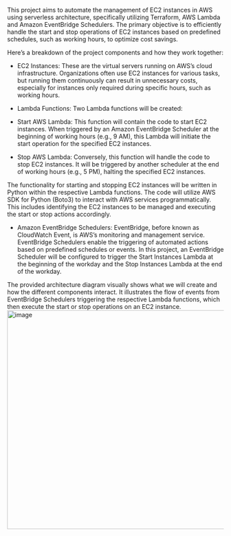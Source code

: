 This project aims to automate the management of EC2 instances in AWS using serverless architecture, specifically utilizing Terraform, AWS Lambda and Amazon EventBridge Schedulers. The primary objective is to efficiently handle the start and stop operations of EC2 instances based on predefined schedules, such as working hours, to optimize cost savings.

Here’s a breakdown of the project components and how they work together:

- EC2 Instances: These are the virtual servers running on AWS’s cloud infrastructure. Organizations often use EC2 instances for various tasks, but running them continuously can result in unnecessary costs, especially for instances only required during specific hours, such as working hours.

- Lambda Functions: Two Lambda functions will be created:

- Start AWS Lambda: This function will contain the code to start EC2 instances. When triggered by an Amazon EventBridge Scheduler at the beginning of working hours (e.g., 9 AM), this Lambda will initiate the start operation for the specified EC2 instances.

- Stop AWS Lambda: Conversely, this function will handle the code to stop EC2 instances. It will be triggered by another scheduler at the end of working hours (e.g., 5 PM), halting the specified EC2 instances.

The functionality for starting and stopping EC2 instances will be written in Python within the respective Lambda functions. The code will utilize AWS SDK for Python (Boto3) to interact with AWS services programmatically. This includes identifying the EC2 instances to be managed and executing the start or stop actions accordingly.

- Amazon EventBridge Schedulers: EventBridge, before known as CloudWatch Event, is AWS’s monitoring and management service. EventBridge Schedulers enable the triggering of automated actions based on predefined schedules or events. In this project, an EventBridge Scheduler will be configured to trigger the Start Instances Lambda at the beginning of the workday and the Stop Instances Lambda at the end of the workday.

The provided architecture diagram visually shows what we will create and how the different components interact. It illustrates the flow of events from EventBridge Schedulers triggering the respective Lambda functions, which then execute the start or stop operations on an EC2 instance.
<img width="509" alt="image" src="https://github.com/Piyushchopde/Projects/assets/88358122/e902d1c7-5b32-46b1-aabe-1e6e80ef0e84">


